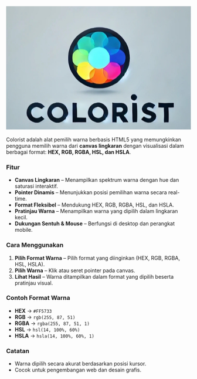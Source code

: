 # <img src="https://raw.githubusercontent.com/salmantok/colorist/master/media/colorist-logo.png" title="Colorist" alt="Colorist logo" width="530" style="display:block; margin:auto;">

Colorist adalah alat pemilih warna berbasis HTML5 yang memungkinkan pengguna memilih warna dari **canvas lingkaran** dengan visualisasi dalam berbagai format: **HEX, RGB, RGBA, HSL, dan HSLA**.

### Fitur

- **Canvas Lingkaran** – Menampilkan spektrum warna dengan hue dan saturasi interaktif.
- **Pointer Dinamis** – Menunjukkan posisi pemilihan warna secara real-time.
- **Format Fleksibel** – Mendukung HEX, RGB, RGBA, HSL, dan HSLA.
- **Pratinjau Warna** – Menampilkan warna yang dipilih dalam lingkaran kecil.
- **Dukungan Sentuh & Mouse** – Berfungsi di desktop dan perangkat mobile.

### Cara Menggunakan

1. **Pilih Format Warna** – Pilih format yang diinginkan (HEX, RGB, RGBA, HSL, HSLA).
2. **Pilih Warna** – Klik atau seret pointer pada canvas.
3. **Lihat Hasil** – Warna ditampilkan dalam format yang dipilih beserta pratinjau visual.

### Contoh Format Warna

- **HEX** → `#FF5733`
- **RGB** → `rgb(255, 87, 51)`
- **RGBA** → `rgba(255, 87, 51, 1)`
- **HSL** → `hsl(14, 100%, 60%)`
- **HSLA** → `hsla(14, 100%, 60%, 1)`

### Catatan

- Warna dipilih secara akurat berdasarkan posisi kursor.
- Cocok untuk pengembangan web dan desain grafis.
